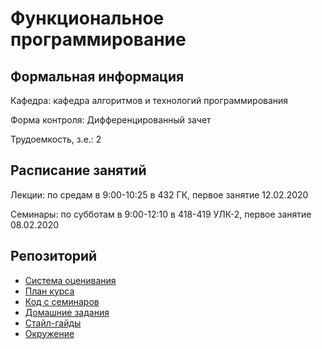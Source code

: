 # Функциональное программирование

## Формальная информация

Кафедра: кафедра алгоритмов и технологий программирования

Форма контроля: Дифференцированный зачет

Трудоемкость, з.е.: 2

## Расписание занятий

Лекции: по средам в 9:00-10:25 в 432 ГК, первое занятие 12.02.2020

Семинары: по субботам в 9:00-12:10 в 418-419 УЛК-2, первое занятие 08.02.2020

## Репозиторий

* [Система оценивания](scoring.md)
* [План курса](plan.md)
* [Код с семинаров](Seminars/)
* [Домашние задания](contests.md)
* [Стайл-гайды](style-guide.md)
* [Окружение](environment.md)
